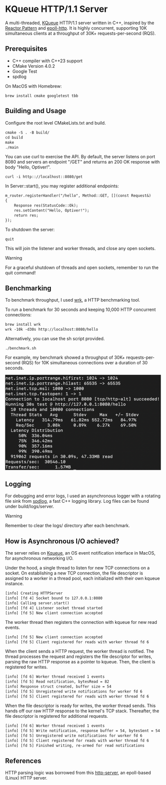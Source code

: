 # KQueue HTTP/1.1 Server

A multi-threaded, [KQueue](https://man.freebsd.org/cgi/man.cgi?kqueue) HTTP/1.1 server written in C++, inspired by the [Reactor Pattern](https://en.wikipedia.org/wiki/Reactor_pattern) and [epoll-http](https://github.com/geoboom/epoll-http). It is highly concurrent, supporting 10K simultaneous clients at a throughput of 30K+ requests-per-second (RQS).

## Prerequisites

- C++ compiler with C++23 support
- CMake Version 4.0.2
- Google Test
- spdlog

On MacOS with Homebrew:
```
brew install cmake googletest tbb
```

## Building and Usage

Configure the root level CMakeLists.txt and build.
```
cmake -S . -B build/
cd build
make
./main
```

You can use curl to exercise the API. By default, the server listens on port 8080 and servers an endpoint "/GET" and returns an 200 OK response with body "Hello, Optiver!".

```
curl -i http:://localhost::8080/get
```

In Server::start(), you may register additional endpoints:

```
m_router.registerHandler("/hello", Method::GET, [](const Request&)
{
    Response res(StatusCode::Ok);
    res.setContent("Hello, Optiver!");
    return res;
});
```

To shutdown the server:

```
quit
```

This will join the listener and worker threads, and close any open sockets.

> [!WARNING]
> For a graceful shutdown of threads and open sockets, remember to run the quit command!

## Benchmarking

To benchmark throughput, I used [wrk](https://github.com/wg/wrk), a HTTP benchmarking tool.

To run a benchmark for 30 seconds and keeping 10,000 HTTP concurrent connections:

```
brew install wrk
wrk -10k -d30s http://localhost:8080/hello
```

Alternatively, you can use the sh script provided.

```
./benchmark.sh
```

For example, my benchmark showed a throughput of 30K+ requests-per-second (RQS) for 10K simultaneous connections over a duration of 30 seconds.

![Benchmark Result](https://github.com/JimmyC41/http-server/blob/main/Results.png?raw=true)

## Logging

For debugging and error logs, I used an asynchronous logger with a rotating file sink from [spdlog](https://github.com/gabime/spdlog), a fast C++ logging library. Log files can be found under build/logs/server.

> [!WARNING]
> Remember to clear the logs/ directory after each benchmark.

## How is Asynchronous I/O achieved?

The server relies on [Kqueue](https://en.wikipedia.org/wiki/Kqueue), an OS event notification interface in MacOS, for asynchronous networking I/O.

Under the hood, a single thread to listen for new TCP connections on a socket. On establishing a new TCP connection, the file descriptor is assigned to a worker in a thread pool, each initialized with their own kqueue instance. 

```
[info] Creating HTTPServer
[info] [fd 4] Socket bound to 127.0.0.1:8080
[info] Calling server.start()
[info] [fd 4] Listener socket thread started
[info] [fd 5] New client connection accepted
```

The worker thread then registers the connection with kqueue for new read events. 

```
[info] [fd 5] New client connection accepted
[info] [fd 5] Client registered for reads with worker thread fd 6
```

When the client sends a HTTP request, the worker thread is notified. The thread processes the request and registers the file descriptor for writes, parsing the raw HTTP response as a pointer to kqueue. Then, the client is registered for writes.

```
[info] [fd 6] Worker thread received 1 events
[info] [fd 5] Read notification, bytesRead = 82
[info] Response struct created, buffer size = 54
[info] [fd 5] Unregistered write notifications for worker fd 6
[info] [fd 5] Client registered for reads with worker thread fd 6
```

When the file descriptor is ready for writes, the worker thread sends. This hands off our raw HTTP response to the kernel's TCP stack. Thereafter, the file descriptor is registered for additional requests.

```
[info] [fd 6] Worker thread received 1 events
[info] [fd 5] Write notification, response buffer = 54, bytesSent = 54
[info] [fd 5] Unregistered write notifications for worker fd 6
[info] [fd 5] Client registered for reads with worker thread fd 6
[info] [fd 5] Finished writing, re-armed for read notifications
```

## References

HTTP parsing logic was borrowed from this [http-server](https://github.com/trungams/http-server), an epoll-based (Linux) HTTP server.
